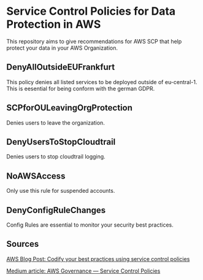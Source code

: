 # Service Control Policies for Data Protection in AWS
This repository aims to give recommendations for AWS SCP that help protect your data in your AWS Organization. 

## DenyAllOutsideEUFrankfurt
This policy denies all listed services to be deployed outside of eu-central-1. This is eesential for being conform with the german GDPR. 

## SCPforOULeavingOrgProtection
Denies users to leave the organization. 

## DenyUsersToStopCloudtrail
Denies users to stop cloudtrail logging. 

## NoAWSAccess
Only use this rule for suspended accounts.

## DenyConfigRuleChanges
Config Rules are essential to monitor your security best practices. 

## Sources
[AWS Blog Post: Codify your best practices using service control policies](https://aws.amazon.com/de/blogs/mt/codify-your-best-practices-using-service-control-policies-part-2/)

[Medium article: AWS Governance — Service Control Policies](https://medium.com/@seshu/aws-governance-service-control-policies-6d23b144ec72)